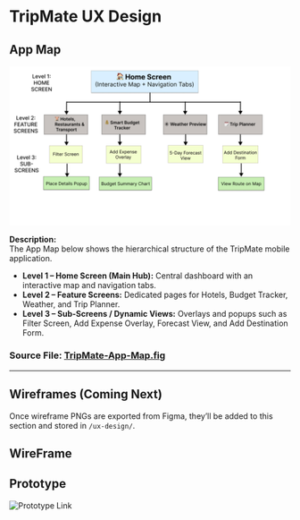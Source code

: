 # TripMate UX Design

## App Map
![App Map](ux-design/app-map.png)

**Description:**  
The App Map below shows the hierarchical structure of the TripMate mobile application.

- **Level 1 – Home Screen (Main Hub):** Central dashboard with an interactive map and navigation tabs.
- **Level 2 – Feature Screens:** Dedicated pages for Hotels, Budget Tracker, Weather, and Trip Planner.
- **Level 3 – Sub-Screens / Dynamic Views:** Overlays and popups such as Filter Screen, Add Expense Overlay, Forecast View, and Add Destination Form.
  
### Source File: [TripMate-App-Map.fig](ux-design/TripMate-App-Map.fig)
---

## Wireframes (Coming Next)
Once wireframe PNGs are exported from Figma, they’ll be added to this section and stored in `/ux-design/`.

## WireFrame


## Prototype
![Prototype Link](https://www.figma.com/proto/l6AJqNSxcxSOIPM1qC86hL/fishy-wireframes?node-id=0-1&t=R60ftcSBIwoWmyux-1)
